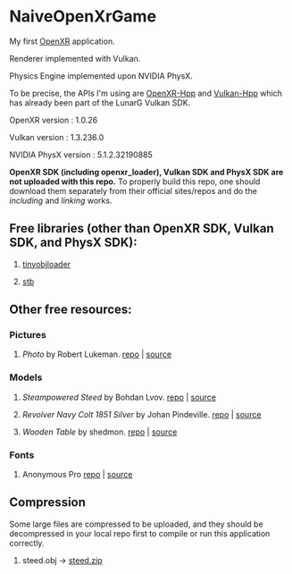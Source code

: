 # NaiveOpenXrGame

My first [OpenXR](https://github.com/KhronosGroup/OpenXR-SDK/) application.

Renderer implemented with Vulkan.

Physics Engine implemented upon NVIDIA PhysX.

To be precise, the APIs I'm using are [OpenXR-Hpp](https://github.com/KhronosGroup/OpenXR-Hpp) and [Vulkan-Hpp](https://github.com/KhronosGroup/Vulkan-Hpp) which has already been part of the LunarG Vulkan SDK.

OpenXR version : 1.0.26

Vulkan version : 1.3.236.0

NVIDIA PhysX version : 5.1.2.32190885

**OpenXR SDK (including openxr_loader), Vulkan SDK and PhysX SDK are not uploaded with this repo.** To properly build this repo, one should download them separately from their official sites/repos and do the *including* and *linking* works.

## Free libraries (other than OpenXR SDK, Vulkan SDK, and PhysX SDK):

1. [tinyobjloader](https://github.com/tinyobjloader/tinyobjloader)

2. [stb](https://github.com/nothings/stb)

## Other free resources:

### Pictures

1. *Photo* by Robert Lukeman. 
[repo](NaiveOpenXrGame/textures/robert-lukeman-PH0HYjsf2n8-unsplash.jpg) |
[source](https://unsplash.com/photos/PH0HYjsf2n8)

### Models

1. *Steampowered Steed* by Bohdan Lvov. 
[repo](NaiveOpenXrGame/models/steed) |
[source](https://sketchfab.com/3d-models/steampowered-steed-95537929b1c04dc5a3d0b8fdc5310ee1)

2. *Revolver Navy Colt 1851 Silver* by Johan Pindeville. 
[repo](NaiveOpenXrGame/models/revolver) | 
[source](https://sketchfab.com/3d-models/revolver-navy-colt-1851-silver-c254bb8ee01a4d9db9e6bbdc652d6c11)

3. *Wooden Table* by shedmon.
[repo](NaiveOpenXrGame/models/wooden_table) | 
[source](https://sketchfab.com/3d-models/wooden-table-acd1cef307b94803846d624b251a4e63)

### Fonts

1. Anonymous Pro
[repo](NaiveOpenXrGame/fonts/Anonymous_Pro.ttf) | 
[source](https://www.marksimonson.com/fonts/view/anonymous-pro)

## Compression

Some large files are compressed to be uploaded, and they should be decompressed in your local repo first to compile or run this application correctly.

1. steed.obj -> [steed.zip](NaiveOpenXrGame/models/steed/steed.zip)
